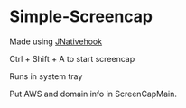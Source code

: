 # Simple-Screencap
Made using [JNativehook](https://github.com/kwhat/jnativehook)

Ctrl + Shift + A to start screencap

Runs in system tray

Put AWS and domain info in ScreenCapMain.
